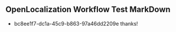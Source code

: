 ## OpenLocalization Workflow Test MarkDown
* bc8ee1f7-dc1a-45c9-b863-97a46dd2209e thanks!

<!--HONumber=Sep16_HO1-->


